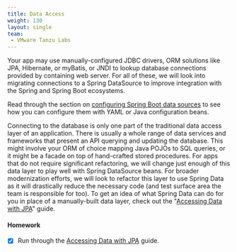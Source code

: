 ```yaml
---
title: Data Access
weight: 130
layout: single
team:
 - VMware Tanzu Labs
---
```


Your app may use manually-configured JDBC drivers, ORM solutions like JPA, Hibernate, or myBatis, or JNDI to lookup database connections provided by containing web server. For all of these, we will look into migrating connections to a Spring DataSource to improve integration with the Spring and Spring Boot ecosystems. 

Read through the section on [configuring Spring Boot data sources](https://docs.spring.io/spring-boot/docs/current/reference/html/howto.html#howto.data-access.configure-custom-datasource) to see how you can configure them with YAML or Java configuration beans.

Connecting to the database is only one part of the traditional data access layer of an application. There is usually a whole range of data services and frameworks that present an API querying and updating the database. This might involve your ORM of choice mapping Java POJOs to SQL queries, or it might be a facade on top of hand-crafted stored procedures. For apps that do not require significant refactoring, we will change just enough of this data layer to play well with Spring DataSource beans. For broader modernization efforts, we will look to refactor this layer to use Spring Data as it will drastically reduce the necessary code (and test surface area the team is responsible for too). To get an idea of what Spring Data can do for you in place of a manually-built data layer, check out the "[Accessing Data with JPA](https://spring.io/guides/gs/accessing-data-jpa/)" guide.

#### Homework

- [x] Run through the [Accessing Data with JPA](https://spring.io/guides/gs/accessing-data-jpa/) guide.
